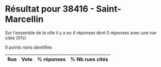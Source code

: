 # Résultat pour 38416 - Saint-Marcellin

Sur l'ensemble de la ville il y a eu 4 réponses dont 0 réponses avec une rue citée (0%)

0 points noirs identifiés

| Rue | Vote | % réponses | % Nb rues cités|
|-----|------|------------|----------------|
